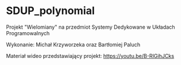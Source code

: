 # SDUP_polynomial

Projekt "Wielomiany" na przedmiot Systemy Dedykowane w Układach Programowalnych

Wykonanie: Michał Krzyworzeka oraz Bartłomiej Paluch

Materiał wideo przedstawiający projekt: https://youtu.be/B-RlGihJCks
